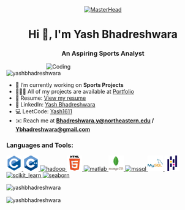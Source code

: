 <div align="center">
  <a href="https://yashbhadreshwara.github.io">
    <img src="https://datasportsgroup.com/images/news/sub/sports-data-analytics-services.png" alt="MasterHead" width="800" height="300">
  </a>
</div>

<h1 align="center">Hi 👋, I'm Yash Bhadreshwara</h1>
<h3 align="center">An Aspiring Sports Analyst</h3>

<img align="right" alt="Coding" width="400" src="https://media4.giphy.com/media/3oKIPEqDGUULpEU0aQ/200w.gif?cid=6c09b9526zxf9yb8mxoe6p97t3wwv8np09w0lhvwrjweezoy&ep=v1_gifs_search&rid=200w.gif&ct=g">

<p align="left"> <img src="https://komarev.com/ghpvc/?username=yashbhadreshwara&label=Profile%20views&color=0e75b6&style=flat" alt="yashbhadreshwara" /> </p>

- 🔭 I’m currently working on **Sports Projects**
- 🧑🏻‍💼 All of my projects are available at [Portfolio](yashbhadreshwara.github.io)
- 📄 Resume: [View my resume](https://drive.google.com/file/d/1Z5awKrGSQeGb4nl0YWZLYeDKMgmGUrYp/view?usp=share_link)
- 👔 LinkedIn: [Yash Bhadreshwara](https://www.linkedin.com/in/yash-bhadreshwara/)
- 💻 LeetCode: [Yash1611](https://leetcode.com/Yash1611/)
- ✉️ Reach me at **Bhadreshwara.y@northeastern.edu / Ybhadreshwara@gmail.com**

<h3 align="left">Languages and Tools:</h3>
<p align="left"> <a href="https://www.cprogramming.com/" target="_blank" rel="noreferrer"> <img src="https://raw.githubusercontent.com/devicons/devicon/master/icons/c/c-original.svg" alt="c" width="40" height="40"/> </a> <a href="https://www.w3schools.com/cpp/" target="_blank" rel="noreferrer"> <img src="https://raw.githubusercontent.com/devicons/devicon/master/icons/cplusplus/cplusplus-original.svg" alt="cplusplus" width="40" height="40"/> </a> <a href="https://hadoop.apache.org/" target="_blank" rel="noreferrer"> <img src="https://www.vectorlogo.zone/logos/apache_hadoop/apache_hadoop-icon.svg" alt="hadoop" width="40" height="40"/> </a> <a href="https://www.w3.org/html/" target="_blank" rel="noreferrer"> <img src="https://raw.githubusercontent.com/devicons/devicon/master/icons/html5/html5-original-wordmark.svg" alt="html5" width="40" height="40"/> </a> <a href="https://www.mathworks.com/" target="_blank" rel="noreferrer"> <img src="https://upload.wikimedia.org/wikipedia/commons/2/21/Matlab_Logo.png" alt="matlab" width="40" height="40"/> </a> <a href="https://www.mongodb.com/" target="_blank" rel="noreferrer"> <img src="https://raw.githubusercontent.com/devicons/devicon/master/icons/mongodb/mongodb-original-wordmark.svg" alt="mongodb" width="40" height="40"/> </a> <a href="https://www.microsoft.com/en-us/sql-server" target="_blank" rel="noreferrer"> <img src="https://www.svgrepo.com/show/303229/microsoft-sql-server-logo.svg" alt="mssql" width="40" height="40"/> </a> <a href="https://www.mysql.com/" target="_blank" rel="noreferrer"> <img src="https://raw.githubusercontent.com/devicons/devicon/master/icons/mysql/mysql-original-wordmark.svg" alt="mysql" width="40" height="40"/> </a> <a href="https://pandas.pydata.org/" target="_blank" rel="noreferrer"> <img src="https://raw.githubusercontent.com/devicons/devicon/2ae2a900d2f041da66e950e4d48052658d850630/icons/pandas/pandas-original.svg" alt="pandas" width="40" height="40"/> </a> <a href="https://scikit-learn.org/" target="_blank" rel="noreferrer"> <img src="https://upload.wikimedia.org/wikipedia/commons/0/05/Scikit_learn_logo_small.svg" alt="scikit_learn" width="40" height="40"/> </a> <a href="https://seaborn.pydata.org/" target="_blank" rel="noreferrer"> <img src="https://seaborn.pydata.org/_images/logo-mark-lightbg.svg" alt="seaborn" width="40" height="40"/> </a> </p>

<p><img align="center" src="https://github-readme-stats.vercel.app/api/top-langs?username=yashbhadreshwara&show_icons=true&locale=en&layout=compact" alt="yashbhadreshwara" /></p>
<p><img align="center" src="https://github-readme-streak-stats.herokuapp.com/?user=yashbhadreshwara&" alt="yashbhadreshwara" /></p>
